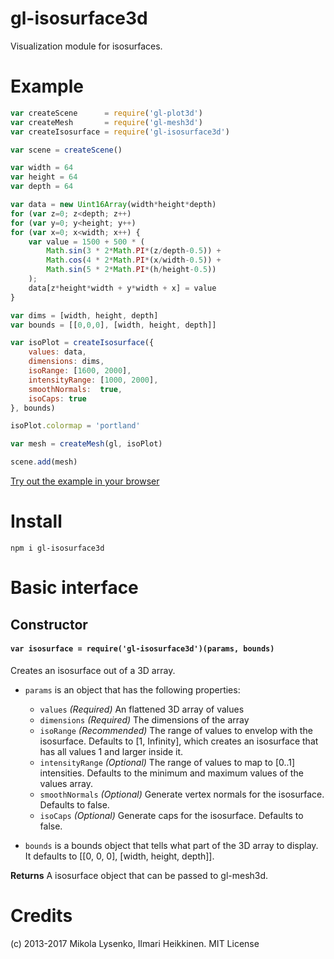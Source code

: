 gl-isosurface3d
=====================
Visualization module for isosurfaces.

# Example

```javascript
var createScene      = require('gl-plot3d')
var createMesh       = require('gl-mesh3d')
var createIsosurface = require('gl-isosurface3d')

var scene = createScene()

var width = 64
var height = 64
var depth = 64

var data = new Uint16Array(width*height*depth)
for (var z=0; z<depth; z++)
for (var y=0; y<height; y++)
for (var x=0; x<width; x++) {
	var value = 1500 + 500 * (
		Math.sin(3 * 2*Math.PI*(z/depth-0.5)) +
		Math.cos(4 * 2*Math.PI*(x/width-0.5)) +
		Math.sin(5 * 2*Math.PI*(h/height-0.5))
	);
	data[z*height*width + y*width + x] = value
}

var dims = [width, height, depth]
var bounds = [[0,0,0], [width, height, depth]]

var isoPlot = createIsosurface({
	values: data,
	dimensions: dims,
	isoRange: [1600, 2000],
	intensityRange: [1000, 2000],
	smoothNormals:  true,
	isoCaps: true
}, bounds)

isoPlot.colormap = 'portland'

var mesh = createMesh(gl, isoPlot)

scene.add(mesh)
```

[Try out the example in your browser](http://kig.github.io/gl-isosurface3d/)

# Install

```
npm i gl-isosurface3d
```
    
# Basic interface

## Constructor

#### `var isosurface = require('gl-isosurface3d')(params, bounds)`
Creates an isosurface out of a 3D array.

* `params` is an object that has the following properties:

    + `values` *(Required)* An flattened 3D array of values
    + `dimensions` *(Required)* The dimensions of the array
    + `isoRange` *(Recommended)* The range of values to envelop with the isosurface. Defaults to [1, Infinity], which creates an isosurface that has all values 1 and larger inside it.
    + `intensityRange` *(Optional)* The range of values to map to [0..1] intensities. Defaults to the minimum and maximum values of the values array.
    + `smoothNormals` *(Optional)* Generate vertex normals for the isosurface. Defaults to false.
    + `isoCaps` *(Optional)* Generate caps for the isosurface. Defaults to false.

* `bounds` is a bounds object that tells what part of the 3D array to display. It defaults to [[0, 0, 0], [width, height, depth]].

**Returns** A isosurface object that can be passed to gl-mesh3d.

# Credits
(c) 2013-2017 Mikola Lysenko, Ilmari Heikkinen. MIT License
